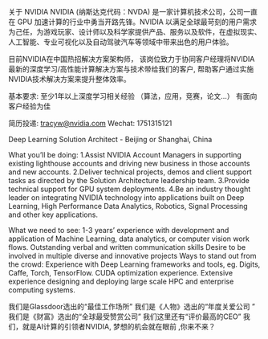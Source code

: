 关于 NVIDIA
NVIDIA (纳斯达克代码：NVDA) 是一家计算机技术公司，公司一直在 GPU 加速计算的行业中勇当开路先锋。NVIDIA 以满足全球最苛刻的用户需求为己任，为游戏玩家、设计师以及科学家提供产品、服务以及软件，在虚拟现实、人工智能、专业可视化以及自动驾驶汽车等领域中带来出色的用户体验。



目前NVIDIA在中国热招解决方案架构师， 该岗位致力于协同客户经理将NVIDIA最新的深度学习/高性能计算解决方案与技术带给我们的客户, 帮助客户通过实施NVIDIA技术解决方案来提升整体效率。

基本要求:
至少1年以上深度学习相关经验 （算法，应用，竞赛，论文…）   有面向客户经验为佳

简历投递: tracyw@nvidia.com   Wechat: 1751315121

Deep Learning Solution Architect - Beijing or Shanghai, China

What you’ll be doing:
1.Assist NVIDIA Account Managers in supporting existing lighthouse accounts and driving new business in those accounts and new accounts.
2.Deliver technical projects, demos and client support tasks as directed by the Solution Architecture leadership team.
3.Provide technical support for GPU system deployments.
4.Be an industry thought leader on integrating NVIDIA technology into applications built on Deep Learning, High Performance Data Analytics, Robotics, Signal Processing and other key applications.

What we need to see:
1-3 years’ experience with development and application of Machine Learning, data analytics, or computer vision work flows.
Outstanding verbal and written communication skills
Desire to be involved in multiple diverse and innovative projects
Ways to stand out from the crowd:
Experience with Deep Learning frameworks and tools, eg. Digits, Caffe, Torch, TensorFlow.
CUDA optimization experience.
Extensive experience designing and deploying large scale HPC and enterprise computing systems.


我们是Glassdoor选出的“最佳工作场所” 
我们是《人物》选出的“年度关爱公司 ” 
我们是《财富》选出的“全球最受赞赏公司” 我们这里还有“评价最高的CEO” 
我们，就是AI计算的引领者NVIDIA, 梦想的机会就在眼前 ,你来不来？

